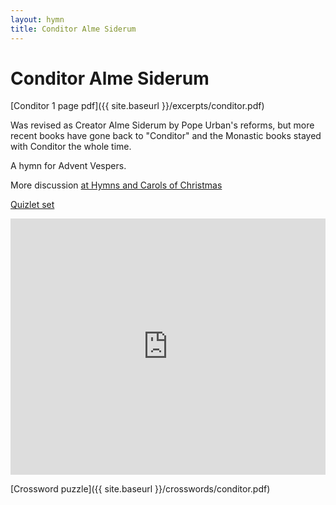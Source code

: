 ```yaml
---
layout: hymn
title: Conditor Alme Siderum
---
```


# Conditor Alme Siderum

[Conditor 1 page pdf]({{ site.baseurl }}/excerpts/conditor.pdf)

Was revised as Creator Alme Siderum by Pope Urban's reforms, but more recent books have gone back to "Conditor" and the Monastic books stayed with Conditor the whole time.

A hymn for Advent Vespers.

More discussion [at Hymns and Carols of Christmas](https://www.hymnsandcarolsofchristmas.com/Hymns_and_Carols/NonEnglish/conditor_alme_siderum.htm)

[Quizlet set](https://quizlet.com/_2pl0wk)

<iframe src="https://quizlet.com/163903700/flashcards/embed" height="410" width="100%" style="border:0"></iframe>

[Crossword puzzle]({{ site.baseurl }}/crosswords/conditor.pdf)


